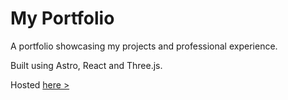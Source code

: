 # My Portfolio

A portfolio showcasing my projects and professional experience.

Built using Astro, React and Three.js. 

Hosted <a href="http://freddiesmith-portfolio.vercel.app" target="_blank">here ></a>
